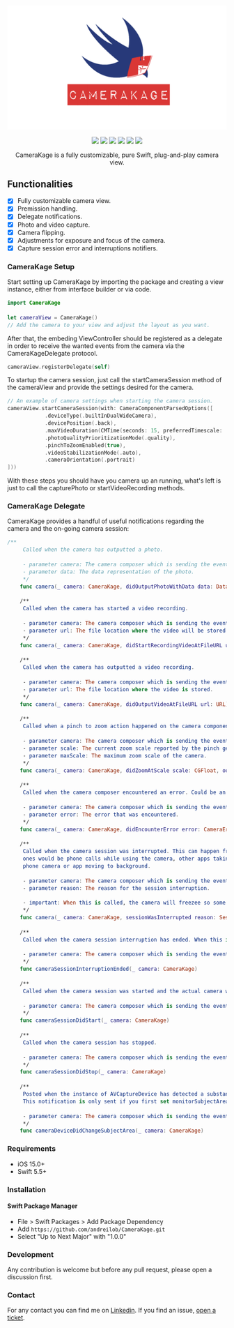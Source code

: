 <p align="center">
<img src="https://raw.githubusercontent.com/andreilob/CameraKage/main/images/logo.png" alt="CameraKage" title="CameraKage" width="600"/>
</p>

<p align="center">
<a href="https://github.com/andreilob/CameraKage/actions/workflows/builder.yml?query=workflows+Swift"><img src="https://img.shields.io/github/actions/workflow/status/andreilob/CameraKage/builder.yml"></a>
<a href="https://swift.org/package-manager/"><img src="https://img.shields.io/badge/SPM-Supported-red"></a>
<a href="https://www.swift.org/blog/swift-5.5-released/"><img src="https://img.shields.io/badge/Swift-5.5-green"></a>
<a href="https://support.apple.com/en-us/HT212788"><img src="https://img.shields.io/badge/iOS-15%2B-informational"></a>               
<a href="https://raw.githubusercontent.com/andreilob/CameraKage/main/LICENSE"><img src="https://img.shields.io/badge/license-MIT-black"></a>
<a href="https://github.com/andreilob/CameraKage/releases/tag/1.1.0"><img src="https://img.shields.io/badge/Version-1.1.1-informational"></a>         
</p>

<p align="center">
CameraKage is a fully customizable, pure Swift, plug-and-play camera view.
</p>

## Functionalities

- [x] Fully customizable camera view.
- [x] Premission handling.
- [x] Delegate notifications.
- [x] Photo and video capture.
- [x] Camera flipping.
- [x] Adjustments for exposure and focus of the camera.
- [x] Capture session error and interruptions notifiers.

### CameraKage Setup

Start setting up CameraKage by importing the package and creating a view instance, either from interface builder or via code.

```swift
import CameraKage

let cameraView = CameraKage()
// Add the camera to your view and adjust the layout as you want.
```
After that, the embeding ViewController should be registered as a delegate in order to receive the wanted events from the camera via the CameraKageDelegate protocol.

```swift
cameraView.registerDelegate(self)
```
To startup the camera session, just call the startCameraSession method of the cameraView and provide the settings desired for the camera.

```swift
// An example of camera settings when starting the camera session.
cameraView.startCameraSession(with: CameraComponentParsedOptions([
            .deviceType(.builtInDualWideCamera),
            .devicePosition(.back),
            .maxVideoDuration(CMTime(seconds: 15, preferredTimescale: .max)),
            .photoQualityPrioritizationMode(.quality),
            .pinchToZoomEnabled(true),
            .videoStabilizationMode(.auto),
            .cameraOrientation(.portrait)
]))
```
With these steps you should have you camera up an running, what's left is just to call the capturePhoto or startVideoRecording methods.

### CameraKage Delegate

CameraKage provides a handful of useful notifications regarding the camera and the on-going camera session:

```swift
/**
     Called when the camera has outputted a photo.
     
     - parameter camera: The camera composer which is sending the event.
     - parameter data: The data representation of the photo.
     */
    func camera(_ camera: CameraKage, didOutputPhotoWithData data: Data)
    
    /**
     Called when the camera has started a video recording.
     
     - parameter camera: The camera composer which is sending the event.
     - parameter url: The file location where the video will be stored when recording ends.
     */
    func camera(_ camera: CameraKage, didStartRecordingVideoAtFileURL url: URL)
    
    /**
     Called when the camera has outputted a video recording.
     
     - parameter camera: The camera composer which is sending the event.
     - parameter url: The file location where the video is stored.
     */
    func camera(_ camera: CameraKage, didOutputVideoAtFileURL url: URL)
    
    /**
     Called when a pinch to zoom action happened on the camera component.
     
     - parameter camera: The camera composer which is sending the event.
     - parameter scale: The current zoom scale reported by the pinch gesture.
     - parameter maxScale: The maximum zoom scale of the camera.
     */
    func camera(_ camera: CameraKage, didZoomAtScale scale: CGFloat, outOfMaximumScale maxScale: CGFloat)
    
    /**
     Called when the camera composer encountered an error. Could be an output, camera or a session related error.
     
     - parameter camera: The camera composer which is sending the event.
     - parameter error: The error that was encountered.
     */
    func camera(_ camera: CameraKage, didEncounterError error: CameraError)
    
    /**
     Called when the camera session was interrupted. This can happen from various reason but most common
     ones would be phone calls while using the camera, other apps taking control over the
     phone camera or app moving to background.
     
     - parameter camera: The camera composer which is sending the event.
     - parameter reason: The reason for the session interruption.
     
     - important: When this is called, the camera will freezee so some UI overlay might be necessary on the client side.
     */
    func camera(_ camera: CameraKage, sessionWasInterrupted reason: SessionInterruptionReason)
    
    /**
     Called when the camera session interruption has ended. When this is called the camera will resume working.
     
     - parameter camera: The camera composer which is sending the event.
     */
    func cameraSessionInterruptionEnded(_ camera: CameraKage)
    
    /**
     Called when the camera session was started and the actual camera will be visible on screen.
     
     - parameter camera: The camera composer which is sending the event.
     */
    func cameraSessionDidStart(_ camera: CameraKage)
    
    /**
     Called when the camera session has stopped.
     
     - parameter camera: The camera composer which is sending the event.
     */
    func cameraSessionDidStop(_ camera: CameraKage)
    
    /**
     Posted when the instance of AVCaptureDevice has detected a substantial change to the video subject area.
     This notification is only sent if you first set monitorSubjectAreaChange to `true` in the `focus()` camera method.
     
     - parameter camera: The camera composer which is sending the event.
     */
    func cameraDeviceDidChangeSubjectArea(_ camera: CameraKage)
```

### Requirements
- iOS 15.0+
- Swift 5.5+

### Installation

#### Swift Package Manager

- File > Swift Packages > Add Package Dependency
- Add `https://github.com/andreilob/CameraKage.git`
- Select "Up to Next Major" with "1.0.0"

### Development

Any contribution is welcome but before any pull request, please open a discussion first.

### Contact

For any contact you can find me on [Linkedin](https://www.linkedin.com/in/alobont/). If you find an issue, [open a ticket](https://github.com/andreilob/CameraKage/issues/new).
